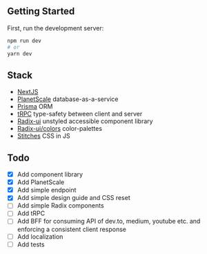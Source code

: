 ## Getting Started

First, run the development server:

```bash
npm run dev
# or
yarn dev
```

## Stack

- [NextJS](https://nextjs.org)
- [PlanetScale](https://planetscale.com) database-as-a-service
- [Prisma](https://www.prisma.io) ORM
- [tRPC](https://trpc.io) type-safety between client and server
- [Radix-ui](https://www.radix-ui.com) unstyled accessible component library
- [Radix-ui/colors](https://www.radix-ui.com/colors) color-palettes
- [Stitches](https://stitches.dev/) CSS in JS

## Todo

- [x] Add component library
- [x] Add PlanetScale
- [x] Add simple endpoint
- [x] Add simple design guide and CSS reset
- [ ] Add simple Radix components
- [ ] Add tRPC
- [ ] Add BFF for consuming API of dev.to, medium, youtube etc. and enforcing a consistent client response
- [ ] Add localization
- [ ] Add tests
